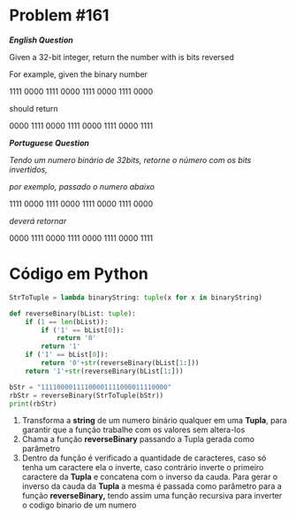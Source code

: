 # Problem #161

***English Question***

Given a 32-bit integer, return the number with is bits reversed

For example, given the binary number 

1111 0000 1111 0000 1111 0000 1111 0000

should return 

0000 1111 0000 1111 0000 1111 0000 1111

***Portuguese Question***

*Tendo um numero binário de 32bits, retorne o número com os bits invertidos,* 

*por exemplo, passado o numero abaixo*

1111 0000 1111 0000 1111 0000 1111 0000

*deverá retornar*

0000 1111 0000 1111 0000 1111 0000 1111

# Código em Python

```python
StrToTuple = lambda binaryString: tuple(x for x in binaryString)

def reverseBinary(bList: tuple):
    if (1 == len(bList)):
        if ('1' == bList[0]):
            return '0'
        return '1'
    if ('1' == bList[0]):
        return '0'+str(reverseBinary(bList[1:]))
    return '1'+str(reverseBinary(bList[1:]))

bStr = "11110000111100001111000011110000"
rbStr = reverseBinary(StrToTuple(bStr))
print(rbStr)
```

1. Transforma a **string** de um numero binário qualquer em uma **Tupla**, para garantir que a função trabalhe com os valores sem altera-los 
2. Chama a função **reverseBinary** passando a Tupla gerada como parâmetro
3. Dentro da função é verificado a quantidade de caracteres, caso só tenha um caractere ela o inverte, caso contrário inverte o primeiro caractere da **Tupla** e concatena com o inverso da cauda. Para gerar o inverso da cauda da **Tupla** a mesma é passada como parâmetro para a função **reverseBinary,** tendo assim uma função recursiva para inverter o codigo binario de um numero